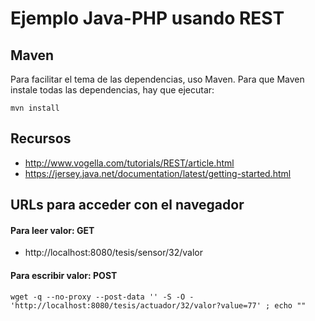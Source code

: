 # Ejemplo Java-PHP usando REST

## Maven

Para facilitar el tema de las dependencias, uso Maven. Para que Maven instale todas las dependencias, hay que ejecutar:

    mvn install

## Recursos

+ http://www.vogella.com/tutorials/REST/article.html
+ https://jersey.java.net/documentation/latest/getting-started.html

## URLs para acceder con el navegador

#### Para leer valor: GET

+ http://localhost:8080/tesis/sensor/32/valor

#### Para escribir valor: POST

    wget -q --no-proxy --post-data '' -S -O - 'http://localhost:8080/tesis/actuador/32/valor?value=77' ; echo ""

